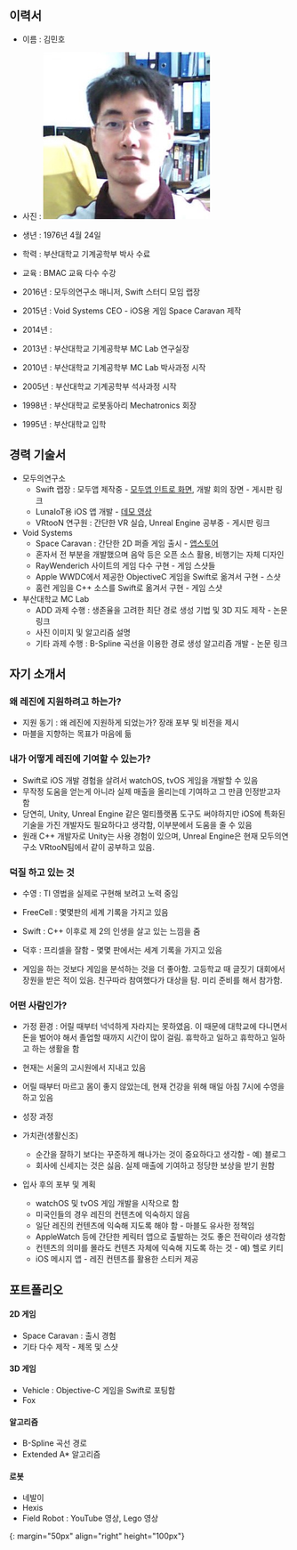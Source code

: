 ## 이력서

* 이름 : 김민호
* 사진 : ![profile]
* 생년 : 1976년 4월 24일
* 학력 : 부산대학교 기계공학부 박사 수료
* 교육 : BMAC 교육 다수 수강

* 2016년 : 모두의연구소 매니저, Swift 스터디 모임 랩장
* 2015년 : Void Systems CEO - iOS용 게임 Space Caravan 제작
* 2014년 : 
* 2013년 : 부산대학교 기계공학부 MC Lab 연구실장
* 2010년 : 부산대학교 기계공학부 MC Lab 박사과정 시작
* 2005년 : 부산대학교 기계공학부 석사과정 시작
* 1998년 : 부산대학교 로봇동아리 Mechatronics 회장
* 1995년 : 부산대학교 입학

## 경력 기술서

* 모두의연구소
	* Swift 랩장 : 모두앱 제작중 - [모두앱 인트로 화면](https://www.youtube.com/watch?v=VVDAZ4qvbFc), 개발 회의 장면 - 게시판 링크
	* LunaIoT용 iOS 앱 개발 - [데모 영상](https://www.facebook.com/xho1995/videos/984864604886273/)
	* VRtooN 연구원 : 간단한 VR 실습, Unreal Engine 공부중 - 게시판 링크
* Void Systems
	* Space Caravan : 간단한 2D 퍼즐 게임 출시 - [앱스토어](https://itunes.apple.com/kr/app/space-caravan/id1011757460?mt=8)
	* 혼자서 전 부분을 개발했으며 음악 등은 오픈 소스 활용, 비행기는 자체 디자인
	* RayWenderich 사이트의 게임 다수 구현 - 게임 스샷들 
	* Apple WWDC에서 제공한 ObjectiveC 게임을 Swift로 옮겨서 구현 - 스샷
	* 홈런 게임을 C++ 소스를 Swift로 옮겨서 구현 - 게임 스샷
* 부산대학교 MC Lab
	* ADD 과제 수행 : 생존율을 고려한 최단 경로 생성 기법 및 3D 지도 제작 - 논문 링크
	* 사진 이미지 및 알고리즘 설명
	* 기타 과제 수행 : B-Spline 곡선을 이용한 경로 생성 알고리즘 개발 - 논문 링크

## 자기 소개서 

### 왜 레진에 지원하려고 하는가?

* 지원 동기 : 왜 레진에 지원하게 되었는가? 장래 포부 및 비전을 제시
* 마블을 지향하는 목표가 마음에 듦

### 내가 어떻게 레진에 기여할 수 있는가?

* Swift로 iOS 개발 경험을 살려서 watchOS, tvOS 게임을 개발할 수 있음
* 무작정 도움을 얻는게 아니라 실제 매출을 올리는데 기여하고 그 만큼 인정받고자 함
* 당연히, Unity, Unreal Engine 같은 멀티플랫폼 도구도 써야하지만 iOS에 특화된 기술을 가진 개발자도 필요하다고 생각함, 이부분에서 도움을 줄 수 있음
* 원래 C++ 개발자로 Unity는 사용 경험이 있으며, Unreal Engine은 현재 모두의연구소 VRtooN팀에서 같이 공부하고 있음.

### 덕질 하고 있는 것

* 수영 : TI 영법을 실제로 구현해 보려고 노력 중임
* FreeCell : 몇몇판의 세계 기록을 가지고 있음
* Swift : C++ 이후로 제 2의 인생을 살고 있는 느낌을 줌
* 덕후 : 프리셀을 잘함 - 몇몇 판에서는 세계 기록을 가지고 있음

* 게임을 하는 것보다 게임을 분석하는 것을 더 좋아함. 고등학교 때 글짓기 대회에서 장원을 받은 적이 있음. 친구따라 참여했다가 대상을 탐. 미리 준비를 해서 참가함.


### 어떤 사람인가?

* 가정 환경 : 어릴 때부터 넉넉하게 자라지는 못하였음. 이 때문에 대학교에 다니면서 돈을 벌어야 해서 졸업할 때까지 시간이 많이 걸림. 휴학하고 일하고 휴학하고 일하고 하는 생활을 함
* 현재는 서울의 고시원에서 지내고 있음

* 어릴 때부터 마르고 몸이 좋지 않았는데, 현재 건강을 위해 매일 아침 7시에 수영을 하고 있음

* 성장 과정
* 가치관(생활신조)
	* 순간을 잘하기 보다는 꾸준하게 해나가는 것이 중요하다고 생각함 - 예) 블로그
	* 회사에 신세지는 것은 싫음. 실제 매출에 기여하고 정당한 보상을 받기 원함
* 입사 후의 포부 및 계획
	* watchOS 및 tvOS 게임 개발을 시작으로 함
	* 미국인들의 경우 레진의 컨텐츠에 익숙하지 않음
	* 일단 레진의 컨텐츠에 익숙해 지도록 해야 함 - 마블도 유사한 정책임
	* AppleWatch 등에 간단한 케릭터 앱으로 출발하는 것도 좋은 전략이라 생각함
	* 컨텐츠의 의미를 몰라도 컨텐츠 자체에 익숙해 지도록 하는 것 - 예) 헬로 키티 
	* iOS 메시지 앱 - 레진 컨텐츠를 활용한 스티커 제공

## 포트폴리오

#### 2D 게임 

* Space Caravan : 출시 경험
* 기타 다수 제작 - 제목 및 스샷

#### 3D 게임

* Vehicle : Objective-C 게임을 Swift로 포팅함
* Fox 

#### 알고리즘 

* B-Spline 곡선 경로
* Extended A* 알고리즘

#### 로봇

* 네발이
* Hexis
* Field Robot : YouTube 영상, Lego 영상
	
[profile]: ../assets/profile.jpg
{: margin="50px" align="right" height="100px"}	











